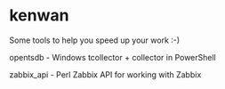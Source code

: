 kenwan
======

Some tools to help you speed up your work :-)

opentsdb - Windows tcollector + collector in PowerShell

zabbix_api - Perl Zabbix API for working with Zabbix

